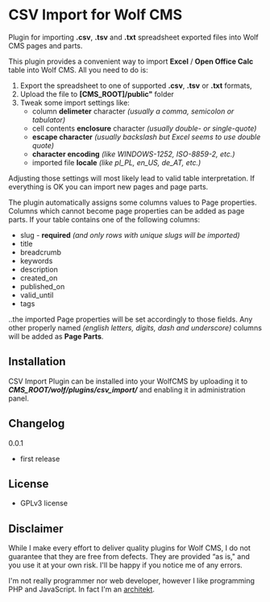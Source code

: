 CSV Import for Wolf CMS
======================

Plugin for importing **.csv**, **.tsv** and **.txt** spreadsheet exported files into Wolf CMS pages and parts.

This plugin provides a convenient way to import **Excel** / **Open Office Calc** table into Wolf CMS. All you need to do is:

1. Export the spreadsheet to one of supported **.csv**, **.tsv** or **.txt** formats,
2. Upload the file to **[CMS_ROOT]/public"** folder
3. Tweak some import settings like:
   - column **delimeter** character _(usually a comma, semicolon or tabulator)_
   - cell contents **enclosure** character _(usually double- or single-quote)_
   - **escape character** _(usually backslash but Excel seems to use double quote)_
   - **character encoding** _(like WINDOWS-1252, ISO-8859-2, etc.)_
   - imported file **locale** _(like pl_PL, en_US, de_AT, etc.)_

Adjusting those settings will most likely lead to valid table interpretation. If everything is OK you can import new pages and page parts.

The plugin automatically assigns some columns values to Page properties. Columns which cannot become page properties can be added as page parts.
If your table contains one of the following columns:

- slug - **required** _(and only rows with unique slugs will be imported)_
- title
- breadcrumb
- keywords
- description
- created_on
- published_on
- valid_until
- tags

..the imported Page properties will be set accordingly to those fields. Any other properly named _(english letters, digits, dash and underscore)_ columns will be added as **Page Parts**.


Installation
------------

CSV Import Plugin can be installed into your WolfCMS by uploading it to ***CMS_ROOT/wolf/plugins/csv_import/*** and enabling it in administration panel.

Changelog
---------

0.0.1

- first release

License
-------

* GPLv3 license

Disclaimer
----------

While I make every effort to deliver quality plugins for Wolf CMS, I do not guarantee that they are free from defects. They are provided “as is," and you use it at your own risk. I'll be happy if you notice me of any errors.

I'm not really programmer nor web developer, however I like programming PHP and JavaScript. In fact I'm an [architekt](http://marekmurawski.pl).